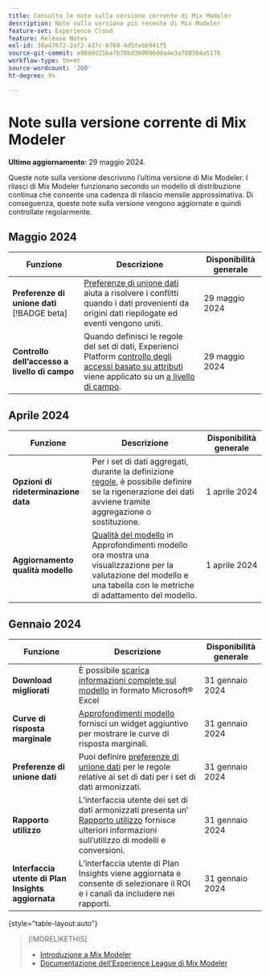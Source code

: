 ```yaml
---
title: Consulta le note sulla versione corrente di Mix Modeler
description: Note sulla versione più recente di Mix Modeler
feature-set: Experience Cloud
feature: Release Notes
exl-id: 38a47672-2af2-437c-b769-4d5febb941f5
source-git-commit: e90ddd25ba7b78bd360096dda4e3af80304a5176
workflow-type: tm+mt
source-wordcount: '260'
ht-degree: 9%

---
```


# Note sulla versione corrente di Mix Modeler

**Ultimo aggiornamento**: 29 maggio 2024.

Queste note sulla versione descrivono l’ultima versione di Mix Modeler. I rilasci di Mix Modeler funzionano secondo un modello di distribuzione continua che consente una cadenza di rilascio mensile approssimativa. Di conseguenza, queste note sulla versione vengono aggiornate e quindi controllate regolarmente.

## Maggio 2024

| Funzione | Descrizione | Disponibilità generale |
|---|---|---|
| **Preferenze di unione dati** [!BADGE beta] | [Preferenze di unione dati](../harmonize-data/dataset-rules.md#data-merge-preferences) aiuta a risolvere i conflitti quando i dati provenienti da origini dati riepilogate ed eventi vengono uniti. | 29 maggio 2024 |
| **Controllo dell’accesso a livello di campo** | Quando definisci le regole del set di dati, Experienci Platform [controllo degli accessi basato su attributi](https://experienceleague.adobe.com/en/docs/experience-platform/access-control/abac/overview) viene applicato su un [a livello di campo](../harmonize-data/dataset-rules.md#field-level-access-control). | 29 maggio 2024 |


## Aprile 2024

| Funzione | Descrizione | Disponibilità generale |
|---|---|---|
| **Opzioni di rideterminazione data** | Per i set di dati aggregati, durante la definizione [regole](../harmonize-data/dataset-rules.md), è possibile definire se la rigenerazione dei dati avviene tramite aggregazione o sostituzione. | 1 aprile 2024 |
| **Aggiornamento qualità modello** | [Qualità del modello](/help/models/insights.md) in Approfondimenti modello ora mostra una visualizzazione per la valutazione del modello e una tabella con le metriche di adattamento del modello. | 1 aprile 2024 |


## Gennaio 2024

| Funzione | Descrizione | Disponibilità generale |
|---|---|---|
| **Download migliorati** | È possibile [scarica informazioni complete sul modello](../models/insights.md) in formato Microsoft® Excel | 31 gennaio 2024 |
| **Curve di risposta marginale** | [Approfondimenti modello](../models/insights.md) fornisci un widget aggiuntivo per mostrare le curve di risposta marginali. | 31 gennaio 2024 |
| **Preferenze di unione dati** | Puoi definire [preferenze di unione dati](../harmonize-data/dataset-rules.md#data-merge-preferences) per le regole relative ai set di dati per i set di dati armonizzati. | 31 gennaio 2024 |
| **Rapporto utilizzo** | L’interfaccia utente dei set di dati armonizzati presenta un’ [Rapporto utilizzo](../harmonize-data/usage-report.md) fornisce ulteriori informazioni sull’utilizzo di modelli e conversioni. | 31 gennaio 2024 |
| **Interfaccia utente di Plan Insights aggiornata** | L’interfaccia utente di Plan Insights viene aggiornata e consente di selezionare il ROI e i canali da includere nei rapporti. | 31 gennaio 2024 |

{style="table-layout:auto"}


>[!MORELIKETHIS]
>
>* [Introduzione a Mix Modeler](https://business.adobe.com/products/experience-platform/planning-and-measurement.html)
>* [Documentazione dell’Experience League di Mix Modeler](https://experienceleague.adobe.com/it/docs/mix-modeler)
